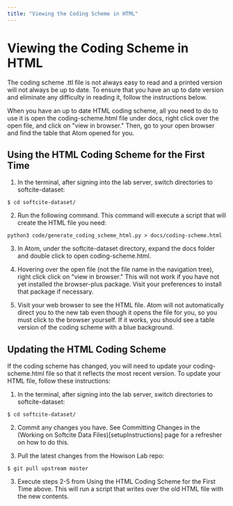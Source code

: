 ```yaml
---
title: "Viewing the Coding Scheme in HTML"
---
```

# Viewing the Coding Scheme in HTML

The coding scheme .ttl file is not always easy to read and a printed version will not always be up to date. To ensure that you have an up to date version and eliminate any difficulty in reading it, follow the instructions below.

When you have an up to date HTML coding scheme, all you need to do to use it is open the coding-scheme.html file under docs, right click over the open file, and click on "view in browser." Then, go to your open browser and find the table that Atom opened for you.

## Using the HTML Coding Scheme for the First Time

1. In the terminal, after signing into the lab server, switch directories to softcite-dataset:

`$ cd softcite-dataset/`

2. Run the following command. This command will execute a script that will create the HTML file you need:

`python3 code/generate_coding_scheme_html.py > docs/coding-scheme.html`

3. In Atom, under the softcite-dataset directory, expand the docs folder and double click to open coding-scheme.html.

4. Hovering over the open file (not the file name in the navigation tree), right click click on "view in browser." This will not work if you have not yet installed the browser-plus package. Visit your preferences to install that package if necessary.

5. Visit your web browser to see the HTML file. Atom will not automatically direct you to the new tab even though it opens the file for you, so you must click to the browser yourself. If it works, you should see a table version of the coding scheme with a blue background.

## Updating the HTML Coding Scheme

If the coding scheme has changed, you will need to update your coding-scheme.html file so that it reflects the most recent version. To update your HTML file, follow these instructions:

1. In the terminal, after signing into the lab server, switch directories to softcite-dataset:

`$ cd softcite-dataset/`

2. Commit any changes you have. See Committing Changes in the (Working on Softcite Data Files)[setupInstructions] page for a refresher on how to do this.

3. Pull the latest changes from the Howison Lab repo:

`$ git pull upstream master`

3. Execute steps 2-5 from Using the HTML Coding Scheme for the First Time above. This will run a script that writes over the old HTML file with the new contents.
